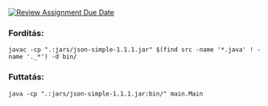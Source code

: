 [![Review Assignment Due Date](https://classroom.github.com/assets/deadline-readme-button-24ddc0f5d75046c5622901739e7c5dd533143b0c8e959d652212380cedb1ea36.svg)](https://classroom.github.com/a/coREwzrI)

### Fordítás:
```shell
javac -cp ".:jars/json-simple-1.1.1.jar" $(find src -name '*.java' ! -name '._*') -d bin/
```

### Futtatás:
```shell
java -cp ".:jars/json-simple-1.1.1.jar:bin/" main.Main
```